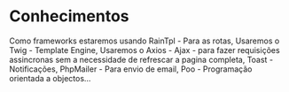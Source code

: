 # Conhecimentos

Como frameworks estaremos usando RainTpl - Para as rotas,
Usaremos o Twig - Template Engine,
Usaremos o Axios - Ajax - para fazer requisições assincronas sem a necessidade de refrescar a 
pagina completa,
Toast - Notificações,
PhpMailer - Para envio de email,
Poo - Programação orientada a objectos...